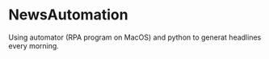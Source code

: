 # NewsAutomation
Using automator (RPA program on MacOS) and python to generat headlines every morning.

